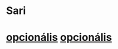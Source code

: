 # Sari
<html lang="hu">
<html>
	<head>
    <h1>    
        <a href="https://youtube.com" class="button">opcionális</a> <a href="https://youtube.com" class="button">opcionális</a>
